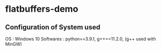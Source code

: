 # flatbuffers-demo

## Configuration of System used
OS : 
  Windows 10
Softwares : 
  python==3.9.1,
  g++==11.2.0, (g++ used with MinGW)       
